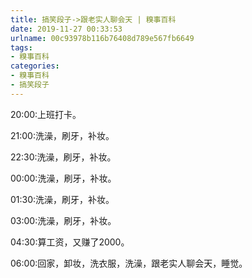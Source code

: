 ```yaml
---
title: 搞笑段子->跟老实人聊会天 | 糗事百科
date: 2019-11-27 00:33:53
urlname: 00c93978b116b76408d789e567fb6649
tags: 
- 糗事百科
categories:
- 糗事百科
- 搞笑段子
---
```

20:00:上班打卡。

21:00:洗澡，刷牙，补妆。

22:30:洗澡，刷牙，补妆。

00:00:洗澡，刷牙，补妆。

01:30:洗澡，刷牙，补妆。

03:00:洗澡，刷牙，补妆。

04:30:算工资，又赚了2000。

06:00:回家，卸妆，洗衣服，洗澡，跟老实人聊会天，睡觉。


